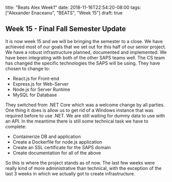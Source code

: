 title: "Beats Alex Week1"
date: 2018-11-16T22:54:20-08:00
tags: ["Alexander Enaceanu", "BEATS", "Week 15"]
draft: true

## Week 15 - Final Fall Semester Update
It is now week 15 and we will be bringing the semester to a close. We have achieved most of our goals that we set out for this half of our senior project. We have a robust infrastructure planned, documented and implemented. We have been integrating with both of the other SAPS teams well. The CS team has changed the specific technologies the SAPS will be using. They have chosen to change to:

- React.js for Front-end
- Express.js for Web-Server
- Node.js for Server Runtime
- MySQL for Database

They switched from .NET Core which was a welcome change by all parties. One thing it does is allow us to get rid of a Windows instance that was required before to use .NET. We are still waiting for dummy data to use with an API. In the meantime there is still some technical task we have to complete:

- Containerize DB and application
- Create a Dockerfile for node.js application
- Create an SSL certificate for the SAPS domain
- Create documentation for all of the above

So this is where the project stands as of now. The last few weeks were really kind of more administrative than technical, with the exception of the last 3 weeks in which we actually got to create infrastructure.  
